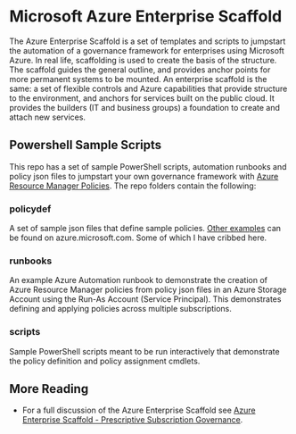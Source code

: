 # Microsoft Azure Enterprise Scaffold
The Azure Enterprise Scaffold is a set of templates and scripts to jumpstart the automation of a governance framework for enterprises using Microsoft Azure. In real life, scaffolding is used to create the basis of the structure. The scaffold guides the general outline, and provides anchor points for more permanent systems to be mounted. An enterprise scaffold is the same: a set of flexible controls and Azure capabilities that provide structure to the environment, and anchors for services built on the public cloud. It provides the builders (IT and business groups) a foundation to create and attach new services. 

## Powershell Sample Scripts
This repo has a set of sample PowerShell scripts, automation runbooks and policy json files to jumpstart your own governance framework with [Azure Resource Manager Policies](https://docs.microsoft.com/en-us/azure/azure-resource-manager/resource-manager-policy). The repo folders contain the following:
### policydef
A set of sample json files that define sample policies. [Other examples](https://docs.microsoft.com/en-us/azure/azure-resource-manager/resource-manager-policy#policy-definition-examples) can be found on azure.microsoft.com. Some of which I have cribbed here.
### runbooks
An example Azure Automation runbook to demonstrate the creation of Azure Resource Manager policies from policy json files in an Azure Storage Account using the Run-As Account (Service Principal). This demonstrates defining and applying policies across multiple subscriptions.
### scripts
Sample PowerShell scripts meant to be run interactively that demonstrate the policy definition and policy assignment cmdlets.
## More Reading
* For a full discussion of the Azure Enterprise Scaffold see [Azure Enterprise Scaffold - Prescriptive Subscription Governance](https://azure.microsoft.com/en-us/documentation/articles/resource-manager-subscription-governance/).
